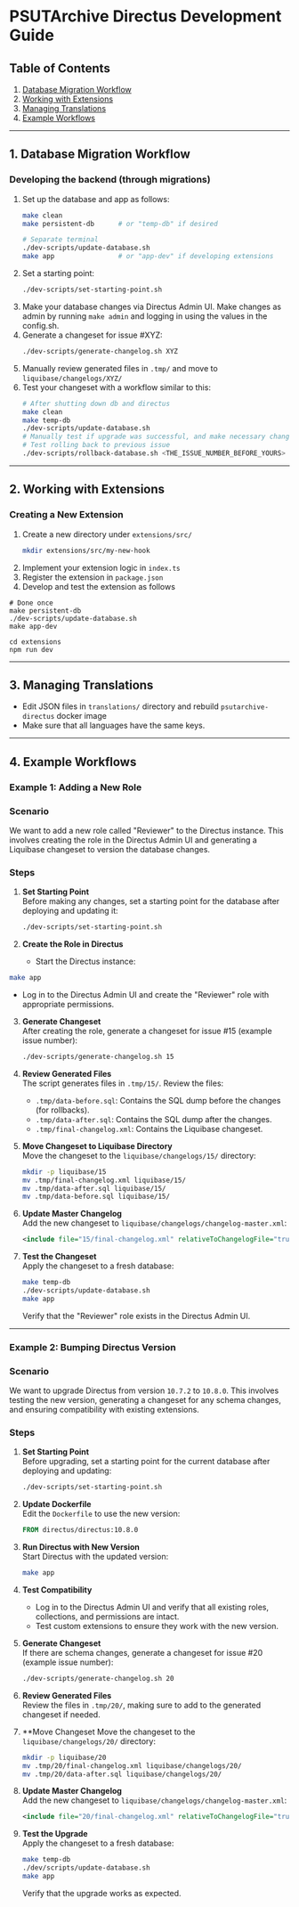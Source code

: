 # PSUTArchive Directus Development Guide

## Table of Contents
1. [Database Migration Workflow](#1-database-migration-workflow)
2. [Working with Extensions](#2-working-with-extensions)
3. [Managing Translations](#3-managing-translations)
4. [Example Workflows](#4-example-workflows)
---
## 1. Database Migration Workflow

### Developing the backend (through migrations)
1. Set up the database and app as follows:
   ```bash
   make clean
   make persistent-db      # or "temp-db" if desired
   
   # Separate terminal
   ./dev-scripts/update-database.sh
   make app                # or "app-dev" if developing extensions
   ```
2. Set a starting point:
   ```bash
   ./dev-scripts/set-starting-point.sh
   ```
3. Make your database changes via Directus Admin UI. Make changes as admin by running `make admin` and logging in using the values in the config.sh.
4. Generate a changeset for issue #XYZ:
   ```bash
   ./dev-scripts/generate-changelog.sh XYZ
   ```
5. Manually review generated files in `.tmp/` and move to `liquibase/changelogs/XYZ/`
6. Test your changeset with a workflow similar to this:
   ```bash
   # After shutting down db and directus
   make clean
   make temp-db
   ./dev-scripts/update-database.sh
   # Manually test if upgrade was successful, and make necessary changes.
   # Test rolling back to previous issue
   ./dev-scripts/rollback-database.sh <THE_ISSUE_NUMBER_BEFORE_YOURS>
   ```

---

## 2. Working with Extensions

### Creating a New Extension
1. Create a new directory under `extensions/src/`
   ```bash
   mkdir extensions/src/my-new-hook
   ```
2. Implement your extension logic in `index.ts`
3. Register the extension in `package.json`
4. Develop and test the extension as follows
```
# Done once
make persistent-db
./dev-scripts/update-database.sh
make app-dev

cd extensions
npm run dev
```

---

## 3. Managing Translations
- Edit JSON files in `translations/` directory and rebuild `psutarchive-directus` docker image
- Make sure that all languages have the same keys.

---
## 4. Example Workflows
### Example 1: Adding a New Role
### Scenario
We want to add a new role called "Reviewer" to the Directus instance. This involves creating the role in the Directus Admin UI and generating a Liquibase changeset to version the database changes.
### Steps

1. **Set Starting Point**  
   Before making any changes, set a starting point for the database after deploying and updating it:
   ```bash
   ./dev-scripts/set-starting-point.sh
   ```

2. **Create the Role in Directus**  
   - Start the Directus instance:
  ```bash
  make app
  ```
  - Log in to the Directus Admin UI and create the "Reviewer" role with appropriate permissions.

3. **Generate Changeset**  
   After creating the role, generate a changeset for issue #15 (example issue number):
   ```bash
   ./dev-scripts/generate-changelog.sh 15
   ```

4. **Review Generated Files**  
   The script generates files in `.tmp/15/`. Review the files:
    - `.tmp/data-before.sql`: Contains the SQL dump before the changes (for rollbacks).
   - `.tmp/data-after.sql`: Contains the SQL dump after the changes.
   - `.tmp/final-changelog.xml`: Contains the Liquibase changeset.

5. **Move Changeset to Liquibase Directory**  
   Move the  changeset to the `liquibase/changelogs/15/` directory:
   ```bash
   mkdir -p liquibase/15
   mv .tmp/final-changelog.xml liquibase/15/
   mv .tmp/data-after.sql liquibase/15/
   mv .tmp/data-before.sql liquibase/15/
   ```

6. **Update Master Changelog**  
   Add the new changeset to `liquibase/changelogs/changelog-master.xml`:
   ```xml
   <include file="15/final-changelog.xml" relativeToChangelogFile="true"/>
   ```

7. **Test the Changeset**  
   Apply the changeset to a fresh database:
   ```bash
   make temp-db
   ./dev-scripts/update-database.sh
   make app
   ```
   Verify that the "Reviewer" role exists in the Directus Admin UI.
---

### Example 2: Bumping Directus Version
### Scenario
We want to upgrade Directus from version `10.7.2` to `10.8.0`. This involves testing the new version, generating a changeset for any schema changes, and ensuring compatibility with existing extensions.
### Steps

1. **Set Starting Point**  
   Before upgrading, set a starting point for the current database after deploying and updating:
   ```bash
   ./dev-scripts/set-starting-point.sh
   ```

2. **Update Dockerfile**  
   Edit the `Dockerfile` to use the new version:
   ```dockerfile
   FROM directus/directus:10.8.0
   ```

3. **Run Directus with New Version**  
   Start Directus with the updated version:
   ```bash
   make app
   ```

4. **Test Compatibility**  
   - Log in to the Directus Admin UI and verify that all existing roles, collections, and permissions are intact.
   - Test custom extensions to ensure they work with the new version.

5. **Generate Changeset**  
   If there are schema changes, generate a changeset for issue #20 (example issue number):
   ```bash
   ./dev-scripts/generate-changelog.sh 20
   ```

7. **Review Generated Files**  
   Review the files in `.tmp/20/`, making sure to add to the generated changeset if needed.

8. **Move Changeset
   Move the changeset to the `liquibase/changelogs/20/` directory:
   ```bash
   mkdir -p liquibase/20
   mv .tmp/20/final-changelog.xml liquibase/changelogs/20/
   mv .tmp/20/data-after.sql liquibase/changelogs/20/
   ```

9. **Update Master Changelog**  
   Add the new changeset to `liquibase/changelogs/changelog-master.xml`:
   ```xml
   <include file="20/final-changelog.xml" relativeToChangelogFile="true"/>
   ```

10. **Test the Upgrade**  
    Apply the changeset to a fresh database:
    ```bash
    make temp-db
    ./dev/scripts/update-database.sh
    make app
    ```
    Verify that the upgrade works as expected.